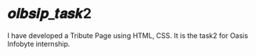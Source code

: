 # 𝒐𝒊𝒃𝒔𝒊𝒑_𝒕𝒂𝒔𝒌2
I have developed a Tribute Page using HTML, CSS. It is the task2 for Oasis Infobyte internship.
